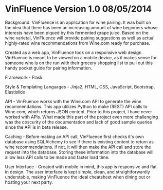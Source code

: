 VinFluence Version 1.0 08/05/2014
=================================

Background:
VinFluence is an application for wine pairing. It was built on the idea that there has been an increasing amount of wine beginners whose interests have been piqued by this fermented grape juice. Based on the wine varietal, VinFluence will provide pairing suggestions as well as actual highly-rated wine recommendations from Wine.com ready for purchase. 

Created as a web app, VinFluence took on a responsive web design. VinFluence is meant to be viewed on a mobile device, as it makes sense for someone who is on the run with their grocery shopping list to pull out this handy pocket guide for pairing information.

Framework - 
Flask

Style & Templating Languages -
Jinja2, HTML, CSS, JavaScript, Bootstrap, Elastislide

API - 
VinFluence works with the Wine.com API to generate the wine recommendations. This app utilizes Python to make (REST) API calls to Wine.com, which returns JSON content. Prior to this project, I have never worked with APIs. What made this part of the project even more challenging was the obscurity of the documentation and lack of good sample queries since the API is in beta release. 

Caching - 
Before making an API call, VinFluence first checks it's own database using SQLAlchemy to see if there is existing content to return as wine recommendations. If not, it will then make the API call and store the request into the database. Storing these information into the database will allow less API calls to be made and faster load time. 

User Interface -
Created with mobile in mind, this app is responsive and flat in design. The user interface is kept simple, clean, and straightforwardly understable, making VinFluence the ideal cheatsheet when dining out or hosting your next party. 


